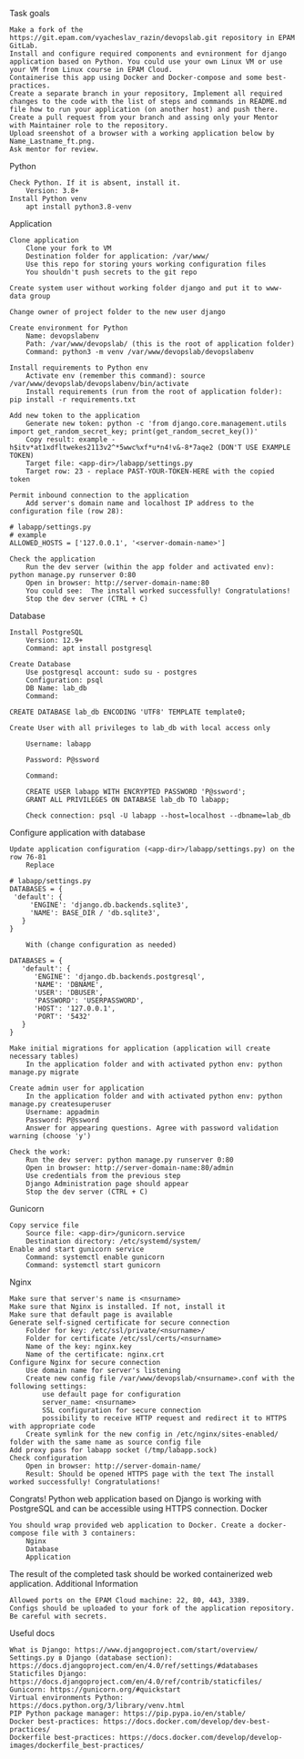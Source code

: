 Task goals

    Make a fork of the  https://git.epam.com/vyacheslav_razin/devopslab.git repository in EPAM GitLab.
    Install and configure required components and evnironment for django application based on Python. You could use your own Linux VM or use your VM from Linux course in EPAM Cloud.
    Containerise this app using Docker and Docker-compose and some best-practices.
    Create a separate branch in your repository, Implement all required changes to the code with the list of steps and commands in README.md file how to run your application (on another host) and push there.
    Create a pull request from your branch and assing only your Mentor with Maintainer role to the repository.
    Upload sreenshot of a browser with a working application below by Name_Lastname_ft.png.
    Ask mentor for review.

Python

    Check Python. If it is absent, install it.
        Version: 3.8+
    Install Python venv
        apt install python3.8-venv

Application

    Clone application
        Clone your fork to VM
        Destination folder for application: /var/www/
        Use this repo for storing yours working configuration files
        You shouldn't push secrets to the git repo

    Create system user without working folder django and put it to www-data group

    Change owner of project folder to the new user django

    Create environment for Python
        Name: devopslabenv
        Path: /var/www/devopslab/ (this is the root of application folder)
        Command: python3 -m venv /var/www/devopslab/devopslabenv

    Install requirements to Python env
        Activate env (remember this command): source /var/www/devopslab/devopslabenv/bin/activate
        Install requirements (run from the root of application folder): pip install -r requirements.txt

    Add new token to the application
        Generate new token: python -c 'from django.core.management.utils import get_random_secret_key; print(get_random_secret_key())'
        Copy result: example - h$itv*at1xdfltwekes2113v2^*5wwc%xf*u*n4!v&-8*7aqe2 (DON'T USE EXAMPLE TOKEN)
        Target file: <app-dir>/labapp/settings.py
        Target row: 23 - replace PAST-YOUR-TOKEN-HERE with the copied token

    Permit inbound connection to the application
        Add server's domain name and localhost IP address to the configuration file (row 28):

    # labapp/settings.py
    # example
    ALLOWED_HOSTS = ['127.0.0.1', '<server-domain-name>']

    Check the application
        Run the dev server (within the app folder and activated env): python manage.py runserver 0:80
        Open in browser: http://server-domain-name:80
        You could see:  The install worked successfully! Congratulations!
        Stop the dev server (CTRL + C)

Database

    Install PostgreSQL
        Version: 12.9+
        Command: apt install postgresql

    Create Database
        Use postgresql account: sudo su - postgres
        Configuration: psql
        DB Name: lab_db
        Command:

    CREATE DATABASE lab_db ENCODING 'UTF8' TEMPLATE template0;

    Create User with all privileges to lab_db with local access only

        Username: labapp

        Password: P@ssword

        Command:

        CREATE USER labapp WITH ENCRYPTED PASSWORD 'P@ssword';
        GRANT ALL PRIVILEGES ON DATABASE lab_db TO labapp;

        Check connection: psql -U labapp --host=localhost --dbname=lab_db

Configure application with database

    Update application configuration (<app-dir>/labapp/settings.py) on the row 76-81
        Replace

    # labapp/settings.py
    DATABASES = {
     'default': {
         'ENGINE': 'django.db.backends.sqlite3',
         'NAME': BASE_DIR / 'db.sqlite3',
       }
    }

        With (change configuration as needed)

    DATABASES = {
       'default': {
          'ENGINE': 'django.db.backends.postgresql',
          'NAME': 'DBNAME',
          'USER': 'DBUSER',
          'PASSWORD': 'USERPASSWORD',
          'HOST': '127.0.0.1',
          'PORT': '5432'
       }
    }

    Make initial migrations for application (application will create necessary tables)
        In the application folder and with activated python env: python manage.py migrate

    Create admin user for application
        In the application folder and with activated python env: python manage.py createsuperuser
        Username: appadmin
        Password: P@ssword
        Answer for appearing questions. Agree with password validation warning (choose 'y')

    Check the work:
        Run the dev server: python manage.py runserver 0:80
        Open in browser: http://server-domain-name:80/admin
        Use credentials from the previous step
        Django Administration page should appear
        Stop the dev server (CTRL + C)

Gunicorn

    Copy service file
        Source file: <app-dir>/gunicorn.service
        Destination directory: /etc/systemd/system/
    Enable and start gunicorn service
        Command: systemctl enable gunicorn
        Command: systemctl start gunicorn

Nginx

    Make sure that server's name is <nsurname>
    Make sure that Nginx is installed. If not, install it
    Make sure that default page is available
    Generate self-signed certificate for secure connection
        Folder for key: /etc/ssl/private/<nsurname>/
        Folder for certificate /etc/ssl/certs/<nsurname>
        Name of the key: nginx.key
        Name of the certificate: nginx.crt
    Configure Nginx for secure connection
        Use domain name for server's listening
        Create new config file /var/www/devopslab/<nsurname>.conf with the following settings:
            use default page for configuration
            server_name: <nsurname>
            SSL configuration for secure connection
            possibility to receive HTTP request and redirect it to HTTPS with appropriate code
        Create symlink for the new config in /etc/nginx/sites-enabled/ folder with the same name as source config file
    Add proxy pass for labapp socket (/tmp/labapp.sock)
    Check configuration
        Open in browser: http://server-domain-name/
        Result: Should be opened HTTPS page with the text The install worked successfully! Congratulations!

Congrats! Python web application based on Django is working with PostgreSQL and can be accessible using HTTPS connection.
Docker

    You should wrap provided web application to Docker. Create a docker-compose file with 3 containers:
        Nginx
        Database
        Application

The result of the completed task should be worked containerized web application.
Additional Information

    Allowed ports on the EPAM Cloud machine: 22, 80, 443, 3389.
    Configs should be uploaded to your fork of the application repository. Be careful with secrets.

Useful docs

    What is Django: https://www.djangoproject.com/start/overview/
    Settings.py в Django (database section): https://docs.djangoproject.com/en/4.0/ref/settings/#databases
    Staticfiles Django: https://docs.djangoproject.com/en/4.0/ref/contrib/staticfiles/
    Gunicorn: https://gunicorn.org/#quickstart
    Virtual environments Python: https://docs.python.org/3/library/venv.html
    PIP Python package manager: https://pip.pypa.io/en/stable/
    Docker best-practices: https://docs.docker.com/develop/dev-best-practices/
    Dockerfile best-practices: https://docs.docker.com/develop/develop-images/dockerfile_best-practices/
